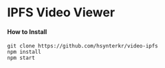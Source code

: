 # IPFS Video Viewer


#### How to Install
````
git clone https://github.com/hsynterkr/video-ipfs
npm install
npm start
````

